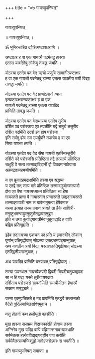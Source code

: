 +++
title = "०७ गायत्र्युपनिषत्"

+++

गायत्र्युपनिषत्

॥ गायत्र्युपनिषत् ।

ॐ भूमिरन्तरिक्ष द्यौरित्यष्टावक्षराणि ।

अष्टाक्षर ह वा एक गायत्र्यै पदमेतदु हास्या  
एतत्स यावदेतेषु लोकेषु तावद्ध जयति ।

योऽस्या एतदेव पद वेद ऋचो यजूषि सामानीत्यष्टाक्षर  
ह वा एक गायत्र्यै पदमेतदु हास्या एतत्स यावतीय त्रयी विद्या  
तावद्ध जयति ।

योऽस्या एतदेव पद वेद प्राणोऽपानो व्यान  
इत्यष्टावक्षराण्यष्टाक्षर ह वा एक  
गायत्र्यै पदमेतदु हास्या एतत्स यावदिद  
प्राणिति तावद्ध जयति ।

योऽस्या एतदेव पद वेदाथास्या एतदेव तुरीय  
दर्शित पद परोरजाय एष तपतीति यद्वै चतुर्थ तत्तुरीय  
दर्शित पदमिति ददर्श इव ह्येष परोरजा  
इति सर्वमु ह्येष रज उपर्युपरि तपत्येव ह वा एष  
श्रिया यशसा तपति ।

योऽस्या एतदेव पद वेद सैषा गायत्री एतस्मिस्तुरीये  
दर्शिते पदे  परोरजसि प्रतिष्ठिता तद्वै तत्सत्ये प्रतिष्ठित  
चक्षुर्हि वै सत्य तस्माद्यदिदानीं द्वौ विवदमानावेयाता  
अहमद्राक्षमहमश्रौषमिति ।

य एव ब्रूयादहमद्राक्षमिति तस्या एव श्रद्धव्या  
य एतद्वै तत् सत्य बले प्रतिष्ठित तस्मादाहुर्बलसत्यादौ  
ज्ञेय एव वैषा गायत्र्यध्यात्म प्रतिष्ठिता सा हैषा  
गायस्तते प्राणा वै गायास्तान् प्राणास्तते उद्यद्गायस्तते  
तस्माद्गायत्री नाम स यावेमामूमत्वा हैषैवमास  
यस्मा इत्याह तस्य प्रमाण त्रायते ता हैके सावित्री-  
मनुष्टुभमन्वाहुरनुष्टुभैतद्वाचमनुब्रूम  
इति न तथा कुर्याद्गायत्रीमेवानुब्रूयाद्यदि ह वापि  
बह्विव प्रतिगृह्णाति ।

इहेव तद्गायत्र्या एकचन पद प्रति य इमास्त्रीन् लोकान्  
पूर्णान् प्रतिगृह्णीयात् सोऽस्या एतत्प्रथमपदमाप्नुयात्  
अथ यावतीय त्रयी विद्या यस्तावत्प्रतिगृह्णीयात् सोऽस्या  
एतद्द्वितीयमाप्नुयात् ।

अथ यावदिद प्राणिति यस्यावत् प्रतिगृह्णीयात् ।

तस्या उपस्थान गायत्र्यैकपदी द्विपदी त्रिपदीचतुष्पद्यपदा  
सा न हि पद्यः यस्ते तुरीयायपदाय  
दर्शिताय परोरजसे सावदोमिति समधीयीतन हैवास्मै  
सकाम समृद्ध्यते ।

यस्मा एवमुपतिष्ठते ह मद प्रापमिति एतद्धवै तज्जनको  
वैदेहो वुरिलमाश्रितराश्विमुवाच ।

यत्तु होतर्गा कथ हलीभूतो वहसीति ।

मुख ह्यस्या ससभ्रम विदाचकारेति होवाच तस्या  
अग्निरेव मुख यदिह वापि वह्निमानग्नावभ्यादधाति  
सर्वमेतत्स हत्येवविद्यद्यपवह्नीव पाप करोति  
सर्वमेवैतत्सम्यग्विशुद्धो यतोऽजरोऽमरः स भवतीति ॥

इति गायत्र्युपनिषत् समाप्ता ॥  
  
  

